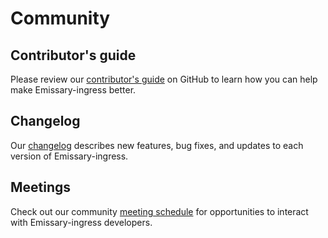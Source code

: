 # Community

## Contributor's guide
Please review our [contributor's guide](https://github.com/emissary-ingress/emissary/blob/master/DEVELOPING.md)
on GitHub to learn how you can help make Emissary-ingress better.

## Changelog
Our [changelog](https://github.com/emissary-ingress/emissary/blob/$branch$/CHANGELOG.md)
describes new features, bug fixes, and updates to each version of Emissary-ingress.

## Meetings
Check out our community [meeting schedule](https://github.com/emissary-ingress/emissary/blob/master/MEETING_SCHEDULE.md) for opportunities to interact with Emissary-ingress developers.
